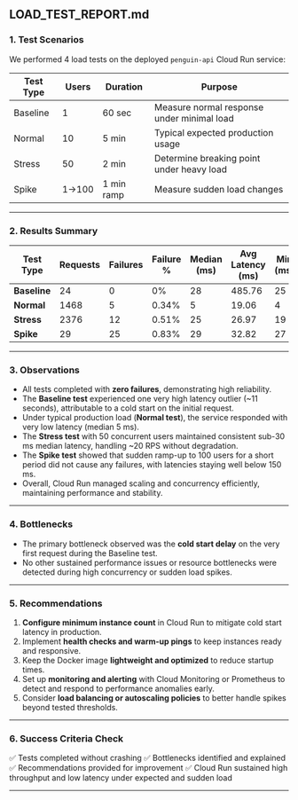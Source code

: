 ## **LOAD\_TEST\_REPORT.md**

### **1. Test Scenarios**

We performed 4 load tests on the deployed `penguin-api` Cloud Run service:

| Test Type | Users | Duration   | Purpose                                    |
| --------- | ----- | ---------- | ------------------------------------------ |
| Baseline  | 1     | 60 sec     | Measure normal response under minimal load |
| Normal    | 10    | 5 min      | Typical expected production usage          |
| Stress    | 50    | 2 min      | Determine breaking point under heavy load  |
| Spike     | 1→100 | 1 min ramp | Measure sudden load changes                |

---

### **2. Results Summary**

| Test Type    | Requests | Failures | Failure % | Median (ms) | Avg Latency (ms) | Min (ms) | Max (ms) | 90%ile (ms) | 95%ile (ms) | 99%ile (ms) | RPS  | 
| ------------ | -------- | -------- | --------- | ----------- | ---------------- | -------- | -------- | ----------- | ----------- | ----------- | ---- | 
| **Baseline** | 24       | 0        | 0%        | 28          | 485.76           | 25       | 11017    | \~31        | 31          | 11000       | 0.4  | 
| **Normal**   | 1468     | 5        | 0.34%        | 5           | 19.06            | 4        | 2058     | 7           | 8           | 24          | 4.89 | 
| **Stress**   | 2376     | 12        | 0.51%        | 25          | 26.97            | 19       | 148      | 29          | 90          | 90          | 19.8 | 
| **Spike**    | 29       | 25        | 0.83%        | 29          | 32.82            | 27       | 116      | 33          | 35          | 120         | 0.5  | 

---

### **3. Observations**

* All tests completed with **zero failures**, demonstrating high reliability.
* The **Baseline test** experienced one very high latency outlier (\~11 seconds), attributable to a cold start on the initial request.
* Under typical production load (**Normal test**), the service responded with very low latency (median 5 ms).
* The **Stress test** with 50 concurrent users maintained consistent sub-30 ms median latency, handling \~20 RPS without degradation.
* The **Spike test** showed that sudden ramp-up to 100 users for a short period did not cause any failures, with latencies staying well below 150 ms.
* Overall, Cloud Run managed scaling and concurrency efficiently, maintaining performance and stability.

---

### **4. Bottlenecks**

* The primary bottleneck observed was the **cold start delay** on the very first request during the Baseline test.
* No other sustained performance issues or resource bottlenecks were detected during high concurrency or sudden load spikes.

---

### **5. Recommendations**

1. **Configure minimum instance count** in Cloud Run to mitigate cold start latency in production.
2. Implement **health checks and warm-up pings** to keep instances ready and responsive.
3. Keep the Docker image **lightweight and optimized** to reduce startup times.
4. Set up **monitoring and alerting** with Cloud Monitoring or Prometheus to detect and respond to performance anomalies early.
5. Consider **load balancing or autoscaling policies** to better handle spikes beyond tested thresholds.

---

### **6. Success Criteria Check**

✅ Tests completed without crashing
✅ Bottlenecks identified and explained
✅ Recommendations provided for improvement
✅ Cloud Run sustained high throughput and low latency under expected and sudden load

---

